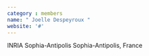 ```yaml
---
category : members
name: " Joelle Despeyroux " 
website: '#'
---
```

INRIA Sophia-Antipolis
Sophia-Antipolis, France

